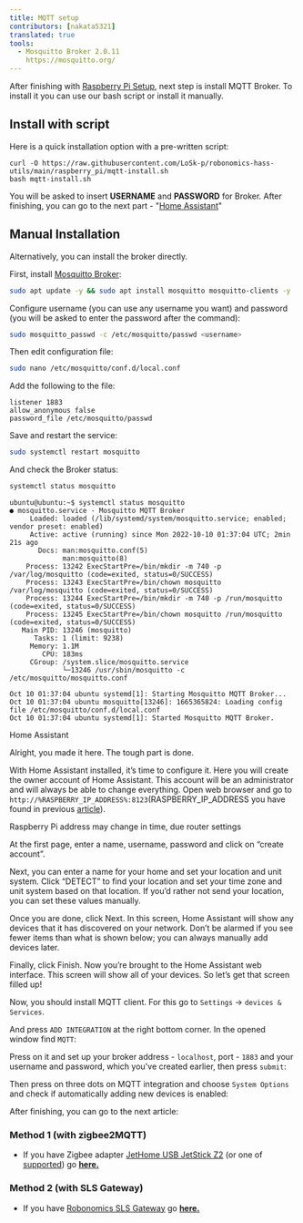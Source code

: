 ```yaml
---
title: MQTT setup
contributors: [nakata5321]
translated: true
tools:
  - Mosquitto Broker 2.0.11
    https://mosquitto.org/
---
```


After finishing with [Raspberry Pi Setup](/docs/raspberry-setup/), next step is install MQTT Broker. To install it you can use our bash script or install it manually.

## Install with script

Here is a quick installation option with a pre-written script:

```shell
curl -O https://raw.githubusercontent.com/LoSk-p/robonomics-hass-utils/main/raspberry_pi/mqtt-install.sh
bash mqtt-install.sh
```

You will be asked to insert **USERNAME** and **PASSWORD** for Broker.
After finishing, you can go to the next part - "[Home Assistant](#home-assistant)"

## Manual Installation

Alternatively, you can install the broker directly.

First, install [Mosquitto Broker](https://mosquitto.org/):

```bash
sudo apt update -y && sudo apt install mosquitto mosquitto-clients -y
```

Configure username (you can use any username you want) and password (you will be asked to enter the password after the command):

```bash
sudo mosquitto_passwd -c /etc/mosquitto/passwd <username>
```

Then edit configuration file:

```bash
sudo nano /etc/mosquitto/conf.d/local.conf
```

Add the following to the file:

```
listener 1883
allow_anonymous false
password_file /etc/mosquitto/passwd
```

Save and restart the service:

```bash
sudo systemctl restart mosquitto
```

And check the Broker status:

```bash
systemctl status mosquitto
```

```shell
ubuntu@ubuntu:~$ systemctl status mosquitto
● mosquitto.service - Mosquitto MQTT Broker
     Loaded: loaded (/lib/systemd/system/mosquitto.service; enabled; vendor preset: enabled)
     Active: active (running) since Mon 2022-10-10 01:37:04 UTC; 2min 21s ago
       Docs: man:mosquitto.conf(5)
             man:mosquitto(8)
    Process: 13242 ExecStartPre=/bin/mkdir -m 740 -p /var/log/mosquitto (code=exited, status=0/SUCCESS)
    Process: 13243 ExecStartPre=/bin/chown mosquitto /var/log/mosquitto (code=exited, status=0/SUCCESS)
    Process: 13244 ExecStartPre=/bin/mkdir -m 740 -p /run/mosquitto (code=exited, status=0/SUCCESS)
    Process: 13245 ExecStartPre=/bin/chown mosquitto /run/mosquitto (code=exited, status=0/SUCCESS)
   Main PID: 13246 (mosquitto)
      Tasks: 1 (limit: 9238)
     Memory: 1.1M
        CPU: 183ms
     CGroup: /system.slice/mosquitto.service
             └─13246 /usr/sbin/mosquitto -c /etc/mosquitto/mosquitto.conf

Oct 10 01:37:04 ubuntu systemd[1]: Starting Mosquitto MQTT Broker...
Oct 10 01:37:04 ubuntu mosquitto[13246]: 1665365824: Loading config file /etc/mosquitto/conf.d/local.conf
Oct 10 01:37:04 ubuntu systemd[1]: Started Mosquitto MQTT Broker.

```


<robo-wiki-title :type="2" anchor="home-assistant"> 
  Home Assistant
</robo-wiki-title>

Alright, you made it here. The tough part is done.

With Home Assistant installed, it’s time to configure it. Here you will create the owner account of Home Assistant. 
This account will be an administrator and will always be able to change everything. Open web browser and go to `http://%RASPBERRY_IP_ADDRESS%:8123`(RASPBERRY_IP_ADDRESS you have found in previous [article]()).

<robo-wiki-note type="note">Raspberry Pi address may change in time, due router settings</robo-wiki-note>

At the first page, enter a name, username, password and click on “create account”.

<robo-wiki-picture src="home-assistant/username.jpg" alt="create user" />

Next, you can enter a name for your home and set your location and unit system. Click “DETECT” to find your location and set your time zone and unit system based on that location.
If you’d rather not send your location, you can set these values manually.

<robo-wiki-picture src="home-assistant/location.jpg" alt="set location" />

Once you are done, click Next. In this screen, Home Assistant will show any devices that it has discovered on your network.
Don’t be alarmed if you see fewer items than what is shown below; you can always manually add devices later.

<robo-wiki-picture src="home-assistant/add-devices.jpg" alt="additional devices" />

Finally, click Finish. Now you’re brought to the Home Assistant web interface.
This screen will show all of your devices. So let’s get that screen filled up!

Now, you should install MQTT client. For this go to `Settings` -> `devices & Services`.

<robo-wiki-picture src="home-assistant/settings.jpg" alt="settings screen" />

And press `ADD INTEGRATION` at the right bottom corner. In the opened window find `MQTT`:

<robo-wiki-picture src="home-assistant/mqtt.jpg" />

Press on it and set up your broker address - `localhost`, port - `1883` 
and your username and password, which you've created earlier, then press `submit`:

<robo-wiki-picture src="home-assistant/mqtt-setup.jpg" />

Then press on three dots on MQTT integration and choose `System Options` and check if automatically adding new devices is enabled:

<robo-wiki-picture src="home-assistant/add-dev.jpg" />


After finishing, you can go to the next article:

### Method 1 (with zigbee2MQTT)
* If you have Zigbee adapter [JetHome USB JetStick Z2](https://jethome.ru/z2/) (or one of [supported](https://www.zigbee2mqtt.io/information/supported_adapters.html)) go [**here.**](/docs/zigbee2-mqtt/)

### Method 2 (with SLS Gateway)
* If you have [Robonomics SLS Gateway](https://easyeda.com/ludovich88/robonomics_sls_gateway_v01) go [**here.**](/docs/sls-setup/)

